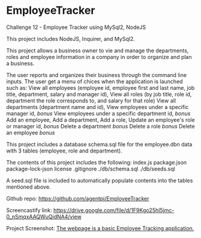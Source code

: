 # EmployeeTracker
Challenge 12 - Employee Tracker using MySql2, NodeJS 

This project includes NodeJS, Inquirer, and MySql2.

This project allows a business owner to vie and manage the departments, roles and employee information
in a company in order to organize and plan a business.

The user reports and organizes their business through the command line inputs.
The user get a menu of chices when the application is launched such as:
View all employees (employee id, employee first and last name, job title, department, salary and manager id),
View all roles (by job title, role id, department the role corresponds to, and salary for that role)
View all departments (department name and id),
View employees under a specific manager id, *bonus*
View employees under a specific department id, *bonus*
Add an employee,
Add a department,
Add a role,
Update an employee's role or manager id, *bonus*
Delete a department *bonus*
Delete a role *bonus*
Delete an employee *bonus*


This project includes a database schema.sql file for the employee.dbn data with 3 tables (employee, role and department).

The contents of this project includes the following:
index.js
package.json
package-lock-json
license
.gitignore
./db/schema.sql
./db/seeds.sql

A seed.sql file is included to automatically populate contents into the tables mentioned above.

Github repo:
https://github.com/agentpj/EmployeeTracker

Screencastify link:
https://drive.google.com/file/d/1F9Kgo25hl5jmc-0_nSmqxAAQWuQidNA4/view


Project Screenshot:
[The webpage is a basic Employee Tracking application.](./db/EmployeeTracker.jpg)
